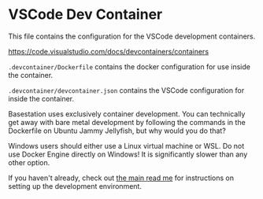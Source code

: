 # VSCode Dev Container

This file contains the configuration for the VSCode development containers.

<https://code.visualstudio.com/docs/devcontainers/containers>

`.devcontainer/Dockerfile` contains the docker configuration for use inside the container.

`.devcontainer/devcontainer.json` contains the VSCode configuration for inside
the container.

Basestation uses exclusively container development. You can technically get away
with bare metal development by following the commands in the Dockerfile on
Ubuntu Jammy Jellyfish, but why would you do that?

Windows users should either use a Linux virtual machine or WSL. Do not use
Docker Engine directly on Windows! It is significantly slower than any other option.

If you haven't already, check out [the main read me](../README.md) for
instructions on setting up the development environment.
